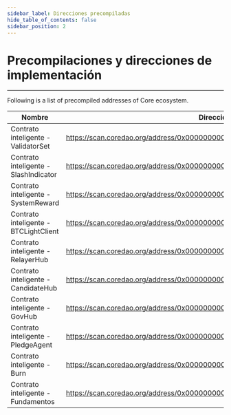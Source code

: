 ```yaml
---
sidebar_label: Direcciones precompiladas
hide_table_of_contents: false
sidebar_position: 2
---
```


# Precompilaciones y direcciones de implementación

---

Following is a list of precompiled addresses of Core ecosystem.

| **Nombre**                            | **Direccion**                                                                                                               |
| ------------------------------------- | --------------------------------------------------------------------------------------------------------------------------- |
| Contrato inteligente - ValidatorSet   | https://scan.coredao.org/address/0x0000000000000000000000000000000000001000 |
| Contrato inteligente - SlashIndicator | https://scan.coredao.org/address/0x0000000000000000000000000000000000001001 |
| Contrato inteligente - SystemReward   | https://scan.coredao.org/address/0x0000000000000000000000000000000000001002 |
| Contrato inteligente - BTCLightClient | https://scan.coredao.org/address/0x0000000000000000000000000000000000001003 |
| Contrato inteligente - RelayerHub     | https://scan.coredao.org/address/0x0000000000000000000000000000000000001004 |
| Contrato inteligente - CandidateHub   | https://scan.coredao.org/address/0x0000000000000000000000000000000000001005 |
| Contrato inteligente - GovHub         | https://scan.coredao.org/address/0x0000000000000000000000000000000000001006 |
| Contrato inteligente - PledgeAgent    | https://scan.coredao.org/address/0x0000000000000000000000000000000000001007 |
| Contrato inteligente - Burn           | https://scan.coredao.org/address/0x0000000000000000000000000000000000001008 |
| Contrato inteligente - Fundamentos    | https://scan.coredao.org/address/0x0000000000000000000000000000000000001009 |
